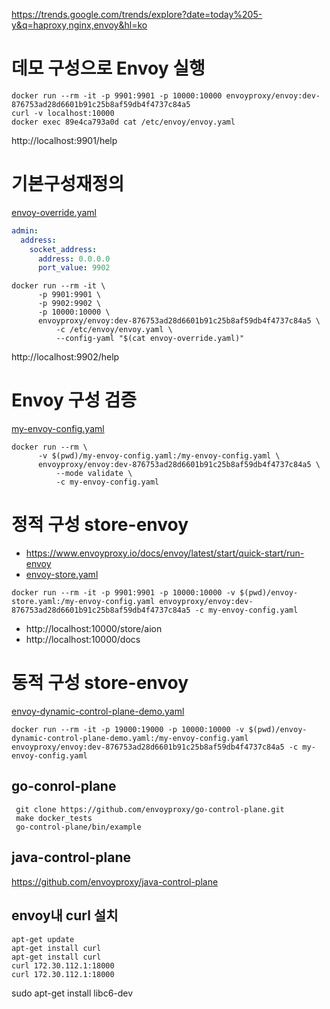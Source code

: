 https://trends.google.com/trends/explore?date=today%205-y&q=haproxy,nginx,envoy&hl=ko

# 데모 구성으로 Envoy 실행
``` shell
docker run --rm -it -p 9901:9901 -p 10000:10000 envoyproxy/envoy:dev-876753ad28d6601b91c25b8af59db4f4737c84a5
curl -v localhost:10000
docker exec 89e4ca793a0d cat /etc/envoy/envoy.yaml
```
http://localhost:9901/help


# 기본구성재정의
[envoy-override.yaml](./envoy-override.yaml)
```yaml
admin:
  address:
    socket_address:
      address: 0.0.0.0
      port_value: 9902
```
```shell
docker run --rm -it \
      -p 9901:9901 \
      -p 9902:9902 \
      -p 10000:10000 \
      envoyproxy/envoy:dev-876753ad28d6601b91c25b8af59db4f4737c84a5 \
          -c /etc/envoy/envoy.yaml \
          --config-yaml "$(cat envoy-override.yaml)"
```
http://localhost:9902/help


# Envoy 구성 검증
[my-envoy-config.yaml](./my-envoy-config.yaml)
```shell
docker run --rm \
      -v $(pwd)/my-envoy-config.yaml:/my-envoy-config.yaml \
      envoyproxy/envoy:dev-876753ad28d6601b91c25b8af59db4f4737c84a5 \
          --mode validate \
          -c my-envoy-config.yaml
 ```

# 정적 구성 store-envoy 
- https://www.envoyproxy.io/docs/envoy/latest/start/quick-start/run-envoy
- [envoy-store.yaml](./envoy-store.yaml)
```
docker run --rm -it -p 9901:9901 -p 10000:10000 -v $(pwd)/envoy-store.yaml:/my-envoy-config.yaml envoyproxy/envoy:dev-876753ad28d6601b91c25b8af59db4f4737c84a5 -c my-envoy-config.yaml
```
- http://localhost:10000/store/aion
- http://localhost:10000/docs


# 동적 구성 store-envoy
[envoy-dynamic-control-plane-demo.yaml](./envoy-dynamic-control-plane-demo.yaml)
```shell
docker run --rm -it -p 19000:19000 -p 10000:10000 -v $(pwd)/envoy-dynamic-control-plane-demo.yaml:/my-envoy-config.yaml envoyproxy/envoy:dev-876753ad28d6601b91c25b8af59db4f4737c84a5 -c my-envoy-config.yaml
```

## go-conrol-plane
```shell
 git clone https://github.com/envoyproxy/go-control-plane.git
 make docker_tests
 go-control-plane/bin/example
```

## java-control-plane
https://github.com/envoyproxy/java-control-plane

## envoy내 curl 설치
```
apt-get update
apt-get install curl
apt-get install curl
curl 172.30.112.1:18000
curl 172.30.112.1:18000
```


sudo apt-get install libc6-dev
